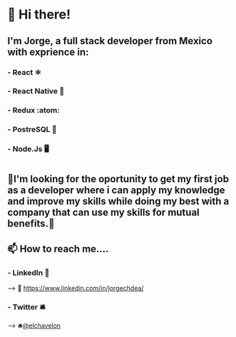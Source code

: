 # 👋 Hi there!


## I'm Jorge, a full stack developer from Mexico with exprience in:

### - React :atom_symbol:
### - React Native :iphone:
### - Redux :atom:
### - PostreSQL :elephant:
### - Node.Js :desktop_computer:
#
##  :rotating_light:I'm looking for the oportunity to get my first job as a developer where i can apply my knowledge and improve my skills while doing my best with a company that can use my skills for mutual benefits.:facepunch:

## 📫 How to reach me....
### -  LinkedIn :rocket:
  --> :rocket:  https://www.linkedin.com/in/jorgechdea/
  
 ### - Twitter :bellhop_bell:
  --> :bellhop_bell:[@elchavelon](https://twitter.com/elchavelon "twitter profile")
<!---
jorgechdea/jorgechdea is a ✨ special ✨ repository because its `README.md` (this file) appears on your GitHub profile.
You can click the Preview link to take a look at your changes.
--->
